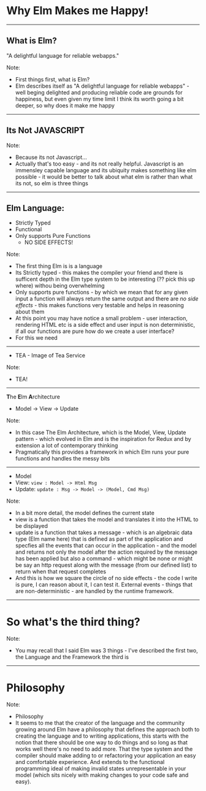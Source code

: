 # Why Elm Makes me Happy!

---

## What is Elm?

"A delightful language for reliable webapps."

Note:
- First things first, what is Elm?
- Elm describes itself as "A delightful language for reliable webapps" - well beging delighted and producing reliable code are grounds for happiness, but even given my time limit I think its worth going a bit deeper, so why does it make me happy

---

## Its Not JAVASCRIPT

Note:
- Because its not Javascript...
- Actually that's too easy - and its not really helpful. Javascript is an immensley capable language and its ubiquity makes something like elm possible - it would be better to talk about what elm is rather than what its not, so elm is three things

---

## Elm Language:

* Strictly Typed
* Functional
* Only supports Pure Functions
    * NO SIDE EFFECTS!

Note:

- The first thing Elm is is a language
- Its Strictly typed - this makes the compiler your friend and there is sufficent depth in the Elm type system to be interesting (?? pick this up where) withou being overwhelming
- Only supports pure functions - by which we mean that for any given input a function will always return the same output and there are _no side effects_ - this makes functions very testable and helps in reasoning about them
- At this point you may have notice a small problem - user interaction, rendering HTML etc is a side effect and user input is non deterministic, if all our functions are pure how do we create a user interface?
- For this we need

---

* TEA - Image of Tea Service

Note:
- TEA!

---

**T**he
**E**lm
**A**rchitecture

* Model -> View -> Update

Note:
- In this case The Elm Architecture, which is the Model, View, Update pattern - which evolved in Elm and is the inspiration for Redux and by extension a lot of contemporary thinking
- Pragmatically this provides a framework in which Elm runs your pure functions and handles the messy bits

---

* Model
* View: `view : Model -> Html Msg`
* Update: `update : Msg -> Model -> (Model, Cmd Msg)`


Note:

- In a bit more detail, the model defines the current state
- view is a function that takes the model and translates it into the HTML to be displayed
- update is a function that takes a message - which is an algebraic data type (Elm name here) that is defined as part of the application and specfies all the events that can occur in the application - and the model and returns not only the model after the action required by the message has been applied but also a command - which might be none or might be say an http request along with the message (from our defined list) to return when that request completes
- And this is how we square the circle of no side effects - the code I write is pure, I can reason about it, I can test it. External events - things that are non-deterministic - are handled by the runtime framework.

---

# So what's the third thing?

Note:

- You may recall that I said Elm was 3 things - I've described the first two, the Language and the Framework the third is

---

# Philosophy

Note:

- Philosophy
- It seems to me that the creator of the language and the community growing around Elm have a philosophy that defines the approach both to creating the language and to writing applications, this starts with the notion that there should be one way to do things and so long as that works well there's no need to add more. That the type system and the compiler should make adding to or refactoring your application an easy and comfortable experience. And extends to the functional programming ideal of making invalid states unrepresentable in your model (which sits nicely with making changes to your code safe and easy).

